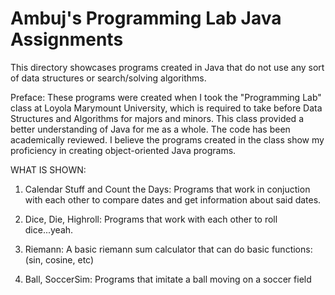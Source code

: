 Ambuj's Programming Lab Java Assignments 
=================

This directory showcases programs created in Java that do not use any sort of data structures or search/solving algorithms.

Preface:
These programs were created when I took the "Programming Lab" class at Loyola Marymount University, which is required to take before Data Structures and Algorithms for majors and minors. This class provided a better understanding of Java for me as a whole. The code has been academically reviewed. I believe the programs created in the class show my proficiency in creating object-oriented Java programs.

WHAT IS SHOWN:
1) Calendar Stuff and Count the Days: Programs that work in conjuction with each other to compare dates and get information about said dates. 

2) Dice, Die, Highroll: Programs that work with each other to roll dice...yeah.

3) Riemann: A basic riemann sum calculator that can do basic functions: (sin, cosine, etc)

4) Ball, SoccerSim: Programs that imitate a ball moving on a soccer field

